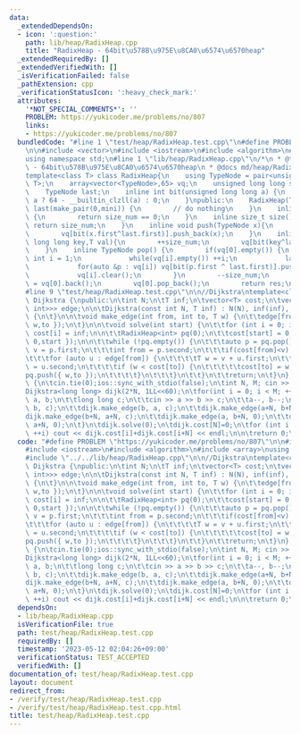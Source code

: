 ```yaml
---
data:
  _extendedDependsOn:
  - icon: ':question:'
    path: lib/heap/RadixHeap.cpp
    title: "RadixHeap - 64bit\u578B\u975E\u8CA0\u6574\u6570heap"
  _extendedRequiredBy: []
  _extendedVerifiedWith: []
  _isVerificationFailed: false
  _pathExtension: cpp
  _verificationStatusIcon: ':heavy_check_mark:'
  attributes:
    '*NOT_SPECIAL_COMMENTS*': ''
    PROBLEM: https://yukicoder.me/problems/no/807
    links:
    - https://yukicoder.me/problems/no/807
  bundledCode: "#line 1 \"test/heap/RadixHeap.test.cpp\"\n#define PROBLEM \"https://yukicoder.me/problems/no/807\"\
    \n\n#include <vector>\n#include <iostream>\n#include <algorithm>\n#include <array>\n\
    using namespace std;\n#line 1 \"lib/heap/RadixHeap.cpp\"\n/*\n * @title RadixHeap\
    \ - 64bit\u578B\u975E\u8CA0\u6574\u6570heap\n * @docs md/heap/RadixHeap.md\n */\n\
    template<class T> class RadixHeap{\n    using TypeNode = pair<unsigned long long,\
    \ T>;\n    array<vector<TypeNode>,65> vq;\n    unsigned long long size_num;\n\
    \    TypeNode last;\n    inline int bit(unsigned long long a) {\n        return\
    \ a ? 64 - __builtin_clzll(a) : 0;\n    }\npublic:\n    RadixHeap(T mini) : size_num(0),\
    \ last(make_pair(0,mini)) {\n        // do nothing\n    }\n    inline bool empty()\
    \ {\n        return size_num == 0;\n    }\n    inline size_t size(){\n       \
    \ return size_num;\n    }\n    inline void push(TypeNode x){\n        ++size_num;\n\
    \        vq[bit(x.first^last.first)].push_back(x);\n    }\n    inline void emplace(unsigned\
    \ long long key,T val){\n        ++size_num;\n        vq[bit(key^last.first)].emplace_back(key,val);\n\
    \    }\n    inline TypeNode pop() {\n        if(vq[0].empty()) {\n           \
    \ int i = 1;\n            while(vq[i].empty()) ++i;\n            last = *min_element(vq[i].begin(),vq[i].end());\n\
    \            for(auto &p : vq[i]) vq[bit(p.first ^ last.first)].push_back(p);\n\
    \            vq[i].clear();\n        }\n        --size_num;\n        auto res\
    \ = vq[0].back();\n        vq[0].pop_back();\n        return res;\n    }\n};\n\
    #line 9 \"test/heap/RadixHeap.test.cpp\"\n\n//Dijkstra\ntemplate<class T> class\
    \ Dijkstra {\npublic:\n\tint N;\n\tT inf;\n\tvector<T> cost;\n\tvector<vector<pair<T,\
    \ int>>> edge;\n\n\tDijkstra(const int N, T inf) : N(N), inf(inf), cost(N), edge(N)\
    \ {\n\t}\n\n\tvoid make_edge(int from, int to, T w) {\n\t\tedge[from].push_back({\
    \ w,to });\n\t}\n\n\tvoid solve(int start) {\n\t\tfor (int i = 0; i < N; ++i)\
    \ cost[i] = inf;\n\n\t\tRadixHeap<int> pq(0);\n\t\tcost[start] = 0;\n\t\tpq.push({\
    \ 0,start });\n\n\t\twhile (!pq.empty()) {\n\t\t\tauto p = pq.pop();\n\t\t\tT\
    \ v = p.first;\n\t\t\tint from = p.second;\n\t\t\tif(cost[from]<v) continue;\n\
    \t\t\tfor (auto u : edge[from]) {\n\t\t\t\tT w = v + u.first;\n\t\t\t\tint to\
    \ = u.second;\n\t\t\t\tif (w < cost[to]) {\n\t\t\t\t\tcost[to] = w;\n\t\t\t\t\t\
    pq.push({ w,to });\n\t\t\t\t}\n\t\t\t}\n\t\t}\n\t\treturn;\n\t}\n};\n\nint main()\
    \ {\n\tcin.tie(0);ios::sync_with_stdio(false);\n\tint N, M; cin >> N >> M;\n\t\
    Dijkstra<long long> dijk(2*N, 1LL<<60);\n\tfor(int i = 0; i < M; ++i){\n\t\tint\
    \ a, b;\n\t\tlong long c;\n\t\tcin >> a >> b >> c;\n\t\ta--, b--;\n\t\tdijk.make_edge(a,\
    \ b, c);\n\t\tdijk.make_edge(b, a, c);\n\t\tdijk.make_edge(a+N, b+N, c);\n\t\t\
    dijk.make_edge(b+N, a+N, c);\n\t\tdijk.make_edge(a, b+N, 0);\n\t\tdijk.make_edge(b,\
    \ a+N, 0);\n\t}\n\tdijk.solve(0);\n\tdijk.cost[N]=0;\n\tfor (int i = 0; i < N;\
    \ ++i) cout << dijk.cost[i]+dijk.cost[i+N] << endl;\n\n\treturn 0;\n}\n"
  code: "#define PROBLEM \"https://yukicoder.me/problems/no/807\"\n\n#include <vector>\n\
    #include <iostream>\n#include <algorithm>\n#include <array>\nusing namespace std;\n\
    #include \"../../lib/heap/RadixHeap.cpp\"\n\n//Dijkstra\ntemplate<class T> class\
    \ Dijkstra {\npublic:\n\tint N;\n\tT inf;\n\tvector<T> cost;\n\tvector<vector<pair<T,\
    \ int>>> edge;\n\n\tDijkstra(const int N, T inf) : N(N), inf(inf), cost(N), edge(N)\
    \ {\n\t}\n\n\tvoid make_edge(int from, int to, T w) {\n\t\tedge[from].push_back({\
    \ w,to });\n\t}\n\n\tvoid solve(int start) {\n\t\tfor (int i = 0; i < N; ++i)\
    \ cost[i] = inf;\n\n\t\tRadixHeap<int> pq(0);\n\t\tcost[start] = 0;\n\t\tpq.push({\
    \ 0,start });\n\n\t\twhile (!pq.empty()) {\n\t\t\tauto p = pq.pop();\n\t\t\tT\
    \ v = p.first;\n\t\t\tint from = p.second;\n\t\t\tif(cost[from]<v) continue;\n\
    \t\t\tfor (auto u : edge[from]) {\n\t\t\t\tT w = v + u.first;\n\t\t\t\tint to\
    \ = u.second;\n\t\t\t\tif (w < cost[to]) {\n\t\t\t\t\tcost[to] = w;\n\t\t\t\t\t\
    pq.push({ w,to });\n\t\t\t\t}\n\t\t\t}\n\t\t}\n\t\treturn;\n\t}\n};\n\nint main()\
    \ {\n\tcin.tie(0);ios::sync_with_stdio(false);\n\tint N, M; cin >> N >> M;\n\t\
    Dijkstra<long long> dijk(2*N, 1LL<<60);\n\tfor(int i = 0; i < M; ++i){\n\t\tint\
    \ a, b;\n\t\tlong long c;\n\t\tcin >> a >> b >> c;\n\t\ta--, b--;\n\t\tdijk.make_edge(a,\
    \ b, c);\n\t\tdijk.make_edge(b, a, c);\n\t\tdijk.make_edge(a+N, b+N, c);\n\t\t\
    dijk.make_edge(b+N, a+N, c);\n\t\tdijk.make_edge(a, b+N, 0);\n\t\tdijk.make_edge(b,\
    \ a+N, 0);\n\t}\n\tdijk.solve(0);\n\tdijk.cost[N]=0;\n\tfor (int i = 0; i < N;\
    \ ++i) cout << dijk.cost[i]+dijk.cost[i+N] << endl;\n\n\treturn 0;\n}\n"
  dependsOn:
  - lib/heap/RadixHeap.cpp
  isVerificationFile: true
  path: test/heap/RadixHeap.test.cpp
  requiredBy: []
  timestamp: '2023-05-12 02:04:26+09:00'
  verificationStatus: TEST_ACCEPTED
  verifiedWith: []
documentation_of: test/heap/RadixHeap.test.cpp
layout: document
redirect_from:
- /verify/test/heap/RadixHeap.test.cpp
- /verify/test/heap/RadixHeap.test.cpp.html
title: test/heap/RadixHeap.test.cpp
---
```

